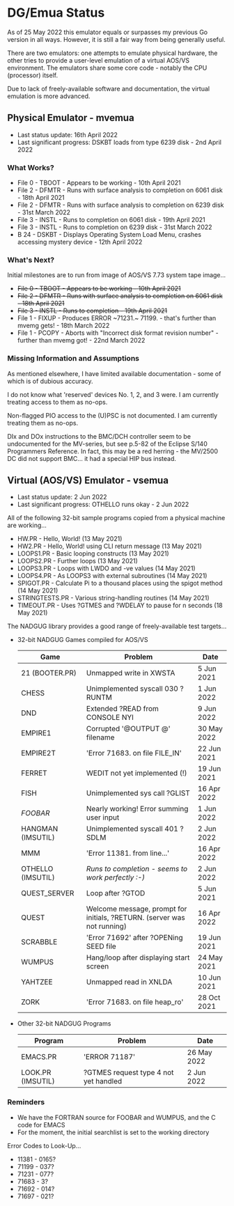 # DG/Emua Status

As of 25 May 2022 this emulator equals or surpasses my previous Go version in all ways.
However, it is still a fair way from being generally useful.

There are two emulators: one attempts to emulate physical hardware, the other tries to
provide a user-level emulation of a virtual AOS/VS environment.  The emulators share
some core code - notably the CPU (processor) itself.

Due to lack of freely-available software and documentation, the virtual emulation is
more advanced.

## Physical Emulator - mvemua

* Last status update: 16th April 2022
* Last significant progress: DSKBT loads from type 6239 disk - 2nd April 2022

### What Works?
* File 0 - TBOOT - Appears to be working - 10th April 2021
* File 2 - DFMTR - Runs with surface analysis to completion on 6061 disk - 18th April 2021
* File 2 - DFMTR - Runs with surface analysis to completion on 6239 disk - 31st March 2022
* File 3 - INSTL - Runs to completion on 6061 disk - 19th April 2021
* File 3 - INSTL - Runs to completion on 6239 disk - 31st March 2022
* B 24   - DSKBT - Displays Operating System Load Menu, crashes accessing mystery device - 12th April 2022
  
### What's Next?
Initial milestones are to run from image of AOS/VS 7.73 system tape image...
* ~~File 0 - TBOOT - Appears to be working - 10th April 2021~~
* ~~File 2 - DFMTR - Runs with surface analysis to completion on 6061 disk - 18th April 2021~~
* ~~File 3 - INSTL - Runs to completion - 19th April 2021~~
* File 1 - FIXUP - Produces ERROR ~71231.~ 71199. - that's further than mvemg gets! - 18th March 2022
* File 1 - PCOPY - Aborts with "Incorrect disk format revision number" - further than mvemg got! - 22nd March 2022

### Missing Information and Assumptions
As mentioned elsewhere, I have limited available documentation - some of which is of dubious accuracy.

I do not know what 'reserved' devices No. 1, 2, and 3 were.  I am currently treating access to them as no-ops.

Non-flagged PIO access to the (U)PSC is not documented.  I am currently treating them as no-ops.

DIx and DOx instructions to the BMC/DCH controller seem to be undocumented for the MV-series, but see p.5-82 of the Eclipse S/140 Programmers Reference.  In fact, this may be a red herring - the MV/2500 DC did not support BMC... it had a special HIP bus instead.

## Virtual (AOS/VS) Emulator - vsemua

* Last status update: 2 Jun 2022
* Last significant progress: OTHELLO runs okay - 2 Jun 2022
  
All of the following 32-bit sample programs copied from a physical machine are working...
* HW.PR - Hello, World! (13 May 2021)
* HW2.PR - Hello, World! using CLI return message (13 May 2021)
* LOOPS1.PR - Basic looping constructs (13 May 2021)
* LOOPS2.PR - Further loops (13 May 2021)
* LOOPS3.PR - Loops with LWDO and -ve values (14 May 2021)
* LOOPS4.PR - As LOOPS3 with external subroutines (14 May 2021)
* SPIGOT.PR - Calculate Pi to a thousand places using the spigot method (14 May 2021)
* STRINGTESTS.PR - Various string-handling routines (14 May 2021)
* TIMEOUT.PR - Uses ?GTMES and ?WDELAY to pause for n seconds (18 May 2021)

The NADGUG library provides a good range of freely-available test targets...
  
* 32-bit NADGUG Games compiled for AOS/VS

  |    Game           |   Problem                                             |   Date      | 
  |-------------------|-------------------------------------------------------|-------------|
  | 21 (BOOTER.PR)    | Unmapped write in XWSTA                               |  5 Jun 2021 | 
  | CHESS             | Unimplemented syscall 030 ?RUNTM                      |  1 Jun 2022 |
  | DND               | Extended ?READ from CONSOLE NYI                       |  9 Jun 2022 |
  | EMPIRE1           | Corrupted '@OUTPUT @' filename                        | 30 May 2022 |
  | EMPIRE2T          | 'Error 71683. on file FILE_IN'                        | 22 Jun 2021 |
  | FERRET            | WEDIT not yet implemented (!)                         | 19 Jun 2021 |
  | FISH              | Unimplemented sys call ?GLIST                         | 16 Apr 2022 |
  | *FOOBAR*          | Nearly working!  Error summing user input             |  1 Jun 2022 |
  | HANGMAN (IMSUTIL) | Unimplemented syscall 401 ?SDLM                       |  2 Jun 2022 | 
  | MMM               | 'Error 11381. from line...'                           | 16 Apr 2022 |
  | OTHELLO (IMSUTIL) | *Runs to completion - seems to work perfectly :-)*    |  2 Jun 2022 |
  | QUEST_SERVER      | Loop after ?GTOD                                      |  5 Jun 2021 |
  | QUEST             | Welcome message, prompt for initials, ?RETURN. (server was not running) | 16 Apr 2022 |
  | SCRABBLE          | 'Error 71692' after ?OPENing SEED file                | 19 Jun 2021 |
  | WUMPUS            | Hang/loop after displaying start screen               | 24 May 2021 | 
  | YAHTZEE           | Unmapped read in XNLDA                                | 10 Jun 2021 |
  | ZORK              | 'Error 71683. on file heap_ro'                        | 28 Oct 2021 |

* Other 32-bit NADGUG Programs

  | Program     | Problem                                                     | Date        |
  |-------------|-------------------------------------------------------------|-------------|
  | EMACS.PR    | 'ERROR 71187'                                               | 26 May 2022 |
  | LOOK.PR (IMSUTIL) | ?GTMES request type 4 not yet handled                 |  2 Jun 2022 |
  
### Reminders
* We have the FORTRAN source for FOOBAR and WUMPUS, and the C code for EMACS
* For the moment, the initial searchlist is set to the working directory

Error Codes to Look-Up...
* 11381 - 0165?
* 71199 - 037?
* 71231 - 077?
* 71683 - 3?
* 71692 - 014?
* 71697 - 021?

